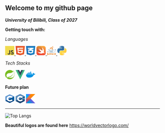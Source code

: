 ## Welcome to my github page
***University of Bilibili, Class of 2027***

**Getting touch with:**

*Languages*
<div>
    <a href="https://developer.mozilla.org/en-US/docs/Web/javascript">
        <img src = "/image/logo-javascript.svg" alt="java-script-icon" width = "30" height="30">
    </a>
    <a href="https://developer.mozilla.org/en-US/docs/Web/HTML>">
        <img src = "/image/html-1.svg" alt="html-icon" width = "30" height="30">
    </a>
    <a href = https://developer.mozilla.org/en-US/docs/Web/CSS/Reference>
        <img src = "/image/css-3.svg" alt="css-icon" width = "30" height="30">
    </a>
    <a href="https://developer.apple.com/swift/">
        <img src = "/image/swift-15.svg" alt="swift-icon" width = "30" height="30">
    </a>
    <a href="https://dev.java">
        <img src = "/image/java-4.svg" alt="java-icon" width = "30" height="30">
    </a>
    <a href = "https://python.org">
        <img src="/image/python-5.svg" alt="python-icon" width="30" height="30">
    </a>
</div>

*Tech Stacks*
<div>
    <img src="/image/spring-3.svg" width="30" height="30">
    <img src="/image/vue-9.svg" width="30" height="30">
    <img src="/image/docker-4.svg" width = "30" height = "30">
</div>

**Future plan**
<div>
    <img src = "image/cc.svg" width  = "30" height = "30">
    <img src="/image/c.svg" width = "30" height = "30">
    <img src = "/image/kotlin-1.svg" width = "30" height = "30" >
</div>


-----------
![Top Langs](https://github-readme-stats.vercel.app/api/top-langs/?username=EdwinZhanCN&langs_count=6)

**Beautiful logos are found here**
https://worldvectorlogo.com/
